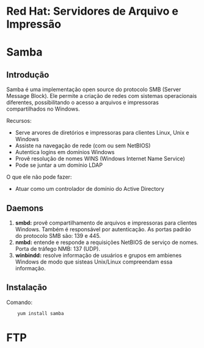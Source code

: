 Red Hat: Servidores de Arquivo e Impressão
==========================================


# Samba

## Introdução

Samba é uma implementação open source do protocolo SMB (Server Message Block). Ele permite a criação de redes com sistemas operacionais diferentes, possibilitando o acesso a arquivos e impressoras compartilhados no Windows.

Recursos:

  - Serve arvores de diretórios e impressoras para clientes Linux, Unix e Windows
  - Assiste na navegação de rede (com ou sem NetBIOS)
  - Autentica logins em domínios Windows
  - Provê resolução de nomes WINS (Windows Internet Name Service)
  - Pode se juntar a um domínio LDAP

O que ele não pode fazer:

  - Atuar como um controlador de domínio do Active Directory


## Daemons

  1. **smbd:** provê compartilhamento de arquivos e impressoras para clientes Windows. Também é responsável por autenticação. As portas padrão do protocolo SMB são: 139 e 445.
  2. **nmbd:** entende e responde a requisições NetBIOS de serviço de nomes. Porta de tráfego NMB: 137 (UDP).
  3. **winbindd:** resolve informação de usuários e grupos em ambienes Windows de modo que sisteas Unix/Linux compreendam essa informação.



## Instalação

Comando:

        yum install samba


# FTP




